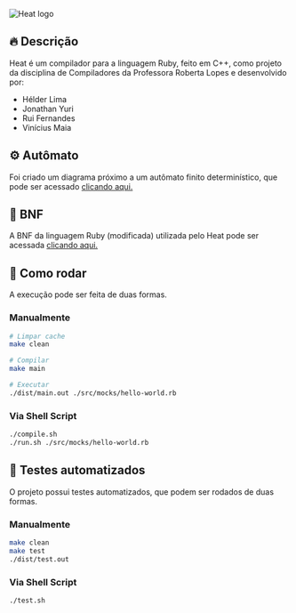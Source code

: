
![Heat logo](https://drive.google.com/uc?export=view&id=1jSdALYdBNKCD7v58Agq7vudpq1CDBK_K)

## 🔥 Descrição
Heat é um compilador para a linguagem Ruby, feito em C++, como projeto da disciplina de Compiladores da Professora Roberta Lopes e desenvolvido por:
- Hélder Lima
- Jonathan Yuri
- Rui Fernandes
- Vinícius Maia

## ⚙️ Autômato
Foi criado um diagrama próximo a um autômato finito determinístico, que pode ser acessado [clicando aqui.](https://drive.google.com/file/d/1EMTIUh7hOaKoeuM9uYVHJXXXKT9gV56Y/view?usp=sharing)

## 📜 BNF
A BNF da linguagem Ruby (modificada) utilizada pelo Heat pode ser acessada [clicando aqui.](https://docs.google.com/document/d/1Y4f-NTmy9mC73_5wLWOZwTmeYvXB-PxQUfYysfg6S0c/edit?usp=sharing)

## 🚀 Como rodar
A execução pode ser feita de duas formas.
### Manualmente
```sh
# Limpar cache
make clean

# Compilar
make main

# Executar
./dist/main.out ./src/mocks/hello-world.rb
```


### Via Shell Script
```sh
./compile.sh
./run.sh ./src/mocks/hello-world.rb
```

## 🧪 Testes automatizados
O projeto possui testes automatizados, que podem ser rodados de duas formas.
### Manualmente
```sh
make clean
make test
./dist/test.out
```

### Via Shell Script
```sh
./test.sh
```